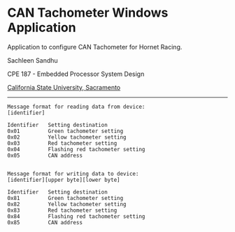 CAN Tachometer Windows Application
===

Application to configure CAN Tachometer for Hornet Racing.

Sachleen Sandhu

CPE 187 - Embedded Processor System Design

[California State University, Sacramento][1]

---

    Message format for reading data from device:
    [identifier]
    
    Identifier   Setting destination
    0x01         Green tachometer setting
    0x02         Yellow tachometer setting
    0x03         Red tachometer setting
    0x04         Flashing red tachometer setting
    0x05         CAN address


    Message format for writing data to device:
    [identifier][upper byte][lower byte]

    Identifier   Setting destination
    0x81         Green tachometer setting
    0x82         Yellow tachometer setting
    0x83         Red tachometer setting
    0x84         Flashing red tachometer setting
    0x85         CAN address


  [1]: http://csus.edu
